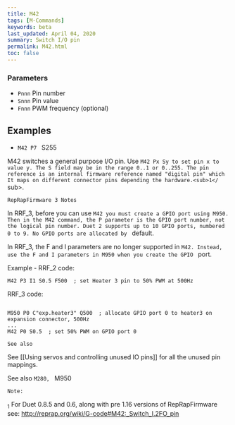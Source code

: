```yaml
---
title: M42
tags: [M-Commands] 
keywords: beta 
last_updated: April 04, 2020 
summary: Switch I/O pin 
permalink: M42.html
toc: false 
---
```



### Parameters

* `Pnnn` Pin number
* `Snnn` Pin value
* `Fnnn` PWM frequency (optional)

## Examples

* ` M42 P7  ` S255

M42 switches a general purpose I/O pin. Use ` M42 Px Sy to set pin x to value y. The S field may be in the range 0..1 or 0..255. The pin reference is an internal firmware reference named "digital pin" which It maps on different connector pins depending the hardware.<sub>1</ ` sub>.

`RepRapFirmware 3 Notes`

In RRF_3, before you can use ` M42 you must create a GPIO port using M950. Then in the M42 command, the P parameter is the GPIO port number, not the logical pin number. Duet 2 supports up to 10 GPIO ports, numbered 0 to 9. No GPIO ports are allocated by  ` default.

In RRF_3, the F and I parameters are no longer supported in ` M42. Instead, use the F and I parameters in M950 when you create the GPIO  ` port.

Example - RRF_2 code:

```
M42 P3 I1 S0.5 F500  ; set Heater 3 pin to 50% PWM at 500Hz
```

RRF_3 code:

```

M950 P0 C"exp.heater3" Q500  ; allocate GPIO port 0 to heater3 on expansion connector, 500Hz
...
M42 P0 S0.5  ; set 50% PWM on GPIO port 0

```

`See also`

See  [[Using servos and controlling unused IO pins]] for all the unused pin mappings.

See also ` M280,  ` M950

`Note:`

<sub>1</sub> For Duet 0.8.5 and 0.6, along with pre 1.16 versions of RepRapFirmware see: http://reprap.org/wiki/G-code#M42:_Switch_I.2FO_pin

